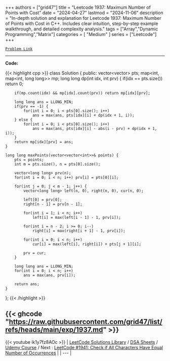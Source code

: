 
+++
authors = ["grid47"]
title = "Leetcode 1937: Maximum Number of Points with Cost"
date = "2024-04-27"
lastmod = "2024-11-06"
description = "In-depth solution and explanation for Leetcode 1937: Maximum Number of Points with Cost in C++. Includes clear intuition, step-by-step example walkthrough, and detailed complexity analysis."
tags = ["Array","Dynamic Programming","Matrix"]
categories = [
    "Medium"
]
series = ["Leetcode"]
+++



[`Problem Link`](https://leetcode.com/problems/maximum-number-of-points-with-cost/description/)

---
**Code:**

{{< highlight cpp >}}
class Solution {
public:
    vector<vector<int>> pts;
    map<int, map<int, long long>> mp;
    long long dp(int idx, int prv) {
        if(idx == pts.size()) return 0;
        
        if(mp.count(idx) && mp[idx].count(prv)) return mp[idx][prv];
        
        long long ans = LLONG_MIN;
        if(prv == -1) {
            for(int i = 0; i < pts[0].size(); i++)
                ans = max(ans, pts[idx][i] + dp(idx + 1, i));
        } else {
            for(int i = 0; i < pts[0].size(); i++)
                ans = max(ans, pts[idx][i] - abs(i - prv) + dp(idx + 1, i));
        }
        return mp[idx][prv] = ans;
    }
    
    long long maxPoints(vector<vector<int>>& points) {
        pts = points;
        int m = pts.size(), n = pts[0].size();
        
        vector<long long> prv(n);
        for(int i = 0; i < n; i++) prv[i] = pts[0][i];
        
        for(int j = 0; j < m - 1; j++) {
            vector<long long> left(n, 0), right(n, 0), cur(n, 0);
            
            left[0] = prv[0];
            right[n - 1] = prv[n - 1];
            
            for(int i = 1; i < n; i++)
                left[i] = max(left[i - 1] - 1, prv[i]);
            
            for(int i = n - 2; i >= 0; i--)
                right[i] = max(right[i + 1] - 1, prv[i]);
            
            for(int i = 0; i < n; i++)
                cur[i] = max(left[i], right[i]) + pts[j + 1][i];
            
            prv = cur;
        }
        
        long long ans = LLONG_MIN;
        for(int i = 0; i < n; i++)
            ans = max(ans, prv[i]);

        return ans;
    }
};
{{< /highlight >}}

{{< ghcode "https://raw.githubusercontent.com/grid47/list/refs/heads/main/exp/1937.md" >}}
---
{{< youtube ik1y7fz8AOc >}}
| [LeetCode Solutions Library](https://grid47.xyz/leetcode/) / [DSA Sheets](https://grid47.xyz/sheets/) / [Udemy Course](https://grid47.xyz/courses/) / Next : [LeetCode #1941: Check if All Characters Have Equal Number of Occurrences](https://grid47.xyz/posts/leetcode-1941-check-if-all-characters-have-equal-number-of-occurrences-solution/) |
| --- |

